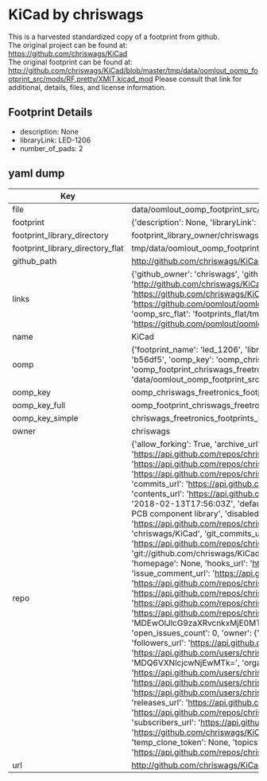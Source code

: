 # KiCad by chriswags  
This is a harvested standardized copy of a footprint from github.  
The original project can be found at:  
https://github.com/chriswags/KiCad  
The original footprint can be found at:
http://github.com/chriswags/KiCad/blob/master/tmp/data/oomlout_oomp_footprint_src/mods/RF.pretty/XMIT.kicad_mod
Please consult that link for additional, details, files, and license information.  
## Footprint Details
* description: None  
* libraryLink: LED-1206  
* number_of_pads: 2  
## yaml dump  
| Key | Value |  
| --- | --- |  
| file | data/oomlout_oomp_footprint_src/KiCad/mods/freetronics_footprints.pretty/LED-1206.kicad_mod |  
| footprint | {'description': None, 'libraryLink': 'LED-1206', 'number_of_pads': 2} |  
| footprint_library_directory | footprint_library_owner/chriswags_KiCad |  
| footprint_library_directory_flat | tmp/data/oomlout_oomp_footprint_src/footprints_flat/chriswags_freetronics_footprints_led_1206/working |  
| github_path | http://github.com/chriswags/KiCad/blob/master/tmp/data/oomlout_oomp_footprint_src/mods/freetronics_footprints.pretty/LED-1206.kicad_mod |  
| links | {'github_owner': 'chriswags', 'github_repo_name': 'KiCad', 'github_src': 'http://github.com/chriswags/KiCad/blob/master/tmp/data/oomlout_oomp_footprint_src/mods/RF.pretty/XMIT.kicad_mod', 'github_src_repo': 'https://github.com/chriswags/KiCad', 'oomp_bot': 'tmp/data/oomlout_oomp_footprint_src/footprints/chriswags_freetronics_footprints_led_1206/working', 'oomp_bot_github': 'https://github.com/oomlout/oomlout_oomp_footprint_bot/tree/main/tmp/data/oomlout_oomp_footprint_src/footprints/chriswags_freetronics_footprints_led_1206/working', 'oomp_src_flat': 'footprints_flat/tmp/data/oomlout_oomp_footprint_src/footprints_flat/chriswags_freetronics_footprints_led_1206/working', 'oomp_src_flat_github': 'https://github.com/oomlout/oomlout_oomp_footprint_src/tree/main/tmp/data/oomlout_oomp_footprint_src/footprints_flat/chriswags_freetronics_footprints_led_1206/working'} |  
| name | KiCad |  
| oomp | {'footprint_name': 'led_1206', 'library_name': 'freetronics_footprints', 'md5': 'b56df5c85271988065f020c50e81b150', 'md5_10': 'b56df5c852', 'md5_5': 'b56df', 'md5_6': 'b56df5', 'oomp_key': 'oomp_chriswags_freetronics_footprints_led_1206', 'oomp_key_extra': 'oomp_footprint_chriswags_freetronics_footprints_led_1206', 'oomp_key_full': 'oomp_footprint_chriswags_freetronics_footprints_led_1206_b56df5', 'oomp_key_simple': 'chriswags_freetronics_footprints_led_1206', 'original_filename': 'data/oomlout_oomp_footprint_src/KiCad/mods/freetronics_footprints.pretty/LED-1206.kicad_mod', 'owner_name': 'chriswags'} |  
| oomp_key | oomp_chriswags_freetronics_footprints_led_1206 |  
| oomp_key_full | oomp_footprint_chriswags_freetronics_footprints_led_1206 |  
| oomp_key_simple | chriswags_freetronics_footprints_led_1206 |  
| owner | chriswags |  
| repo | {'allow_forking': True, 'archive_url': 'https://api.github.com/repos/chriswags/KiCad/{archive_format}{/ref}', 'archived': False, 'assignees_url': 'https://api.github.com/repos/chriswags/KiCad/assignees{/user}', 'blobs_url': 'https://api.github.com/repos/chriswags/KiCad/git/blobs{/sha}', 'branches_url': 'https://api.github.com/repos/chriswags/KiCad/branches{/branch}', 'clone_url': 'https://github.com/chriswags/KiCad.git', 'collaborators_url': 'https://api.github.com/repos/chriswags/KiCad/collaborators{/collaborator}', 'comments_url': 'https://api.github.com/repos/chriswags/KiCad/comments{/number}', 'commits_url': 'https://api.github.com/repos/chriswags/KiCad/commits{/sha}', 'compare_url': 'https://api.github.com/repos/chriswags/KiCad/compare/{base}...{head}', 'contents_url': 'https://api.github.com/repos/chriswags/KiCad/contents/{+path}', 'contributors_url': 'https://api.github.com/repos/chriswags/KiCad/contributors', 'created_at': '2018-02-13T17:56:03Z', 'default_branch': 'master', 'deployments_url': 'https://api.github.com/repos/chriswags/KiCad/deployments', 'description': 'KiCad Schematic and PCB component library', 'disabled': False, 'downloads_url': 'https://api.github.com/repos/chriswags/KiCad/downloads', 'events_url': 'https://api.github.com/repos/chriswags/KiCad/events', 'fork': False, 'forks': 0, 'forks_count': 0, 'forks_url': 'https://api.github.com/repos/chriswags/KiCad/forks', 'full_name': 'chriswags/KiCad', 'git_commits_url': 'https://api.github.com/repos/chriswags/KiCad/git/commits{/sha}', 'git_refs_url': 'https://api.github.com/repos/chriswags/KiCad/git/refs{/sha}', 'git_tags_url': 'https://api.github.com/repos/chriswags/KiCad/git/tags{/sha}', 'git_url': 'git://github.com/chriswags/KiCad.git', 'has_discussions': False, 'has_downloads': True, 'has_issues': True, 'has_pages': False, 'has_projects': True, 'has_wiki': True, 'homepage': None, 'hooks_url': 'https://api.github.com/repos/chriswags/KiCad/hooks', 'html_url': 'https://github.com/chriswags/KiCad', 'id': 121416033, 'is_template': False, 'issue_comment_url': 'https://api.github.com/repos/chriswags/KiCad/issues/comments{/number}', 'issue_events_url': 'https://api.github.com/repos/chriswags/KiCad/issues/events{/number}', 'issues_url': 'https://api.github.com/repos/chriswags/KiCad/issues{/number}', 'keys_url': 'https://api.github.com/repos/chriswags/KiCad/keys{/key_id}', 'labels_url': 'https://api.github.com/repos/chriswags/KiCad/labels{/name}', 'language': None, 'languages_url': 'https://api.github.com/repos/chriswags/KiCad/languages', 'license': None, 'merges_url': 'https://api.github.com/repos/chriswags/KiCad/merges', 'milestones_url': 'https://api.github.com/repos/chriswags/KiCad/milestones{/number}', 'mirror_url': None, 'name': 'KiCad', 'network_count': 0, 'node_id': 'MDEwOlJlcG9zaXRvcnkxMjE0MTYwMzM=', 'notifications_url': 'https://api.github.com/repos/chriswags/KiCad/notifications{?since,all,participating}', 'open_issues': 0, 'open_issues_count': 0, 'owner': {'avatar_url': 'https://avatars.githubusercontent.com/u/7061019?v=4', 'events_url': 'https://api.github.com/users/chriswags/events{/privacy}', 'followers_url': 'https://api.github.com/users/chriswags/followers', 'following_url': 'https://api.github.com/users/chriswags/following{/other_user}', 'gists_url': 'https://api.github.com/users/chriswags/gists{/gist_id}', 'gravatar_id': '', 'html_url': 'https://github.com/chriswags', 'id': 7061019, 'login': 'chriswags', 'node_id': 'MDQ6VXNlcjcwNjEwMTk=', 'organizations_url': 'https://api.github.com/users/chriswags/orgs', 'received_events_url': 'https://api.github.com/users/chriswags/received_events', 'repos_url': 'https://api.github.com/users/chriswags/repos', 'site_admin': False, 'starred_url': 'https://api.github.com/users/chriswags/starred{/owner}{/repo}', 'subscriptions_url': 'https://api.github.com/users/chriswags/subscriptions', 'type': 'User', 'url': 'https://api.github.com/users/chriswags'}, 'private': False, 'pulls_url': 'https://api.github.com/repos/chriswags/KiCad/pulls{/number}', 'pushed_at': '2018-07-09T21:55:22Z', 'releases_url': 'https://api.github.com/repos/chriswags/KiCad/releases{/id}', 'size': 325, 'ssh_url': 'git@github.com:chriswags/KiCad.git', 'stargazers_count': 0, 'stargazers_url': 'https://api.github.com/repos/chriswags/KiCad/stargazers', 'statuses_url': 'https://api.github.com/repos/chriswags/KiCad/statuses/{sha}', 'subscribers_count': 1, 'subscribers_url': 'https://api.github.com/repos/chriswags/KiCad/subscribers', 'subscription_url': 'https://api.github.com/repos/chriswags/KiCad/subscription', 'svn_url': 'https://github.com/chriswags/KiCad', 'tags_url': 'https://api.github.com/repos/chriswags/KiCad/tags', 'teams_url': 'https://api.github.com/repos/chriswags/KiCad/teams', 'temp_clone_token': None, 'topics': [], 'trees_url': 'https://api.github.com/repos/chriswags/KiCad/git/trees{/sha}', 'updated_at': '2018-07-09T21:55:24Z', 'url': 'https://api.github.com/repos/chriswags/KiCad', 'visibility': 'public', 'watchers': 0, 'watchers_count': 0, 'web_commit_signoff_required': False} |  
| url | http://github.com/chriswags/KiCad |  

